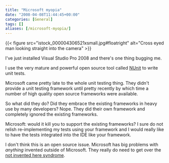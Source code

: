 ```yaml
---
title: "Microsoft myopia"
date: "2008-04-08T11:44:45+00:00"
categories: [General]
tags: []
aliases: [/microsoft-myopia/]
---
```


{{< figure src="istock_000004306521xsmall.jpg#floatright" alt="Cross eyed man looking straight into the camera" >}}

I've just installed Visual Studio Pro 2008 and there's one thing bugging me.

I use the very mature and powerful open source tool called [NUnit](http://www.nunit.org/) to write unit tests.

Microsoft came pretty late to the whole unit testing thing. They didn't provide a unit testing framework until pretty recently by which time a number of high quality open source frameworks were available.

So what did they do? Did they embrace the existing frameworks in heavy use by many developers? Nope. They did their own framework and completely ignored the existing frameworks.

Microsoft: would it kill you to support the existing frameworks? I sure do not relish re-implementing my tests using your framework and I would really like to have the tests integrated into the IDE like your framework.

I don't think this is an open source issue. Microsoft has big problems with *anything* invented outside of Microsoft. They really do need to get over the [not invented here syndrome](https://en.wikipedia.org/wiki/Not_Invented_Here).
